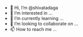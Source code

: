 - 👋 Hi, I’m @shivatadaga
- 👀 I’m interested in ...
- 🌱 I’m currently learning ...
- 💞️ I’m looking to collaborate on ...
- 📫 How to reach me ...

<!---
shivatadaga/shivatadaga is a ✨ special ✨ repository because its `README.md` (this file) appears on your GitHub profile.
You can click the Preview link to take a look at your changes.
--->
